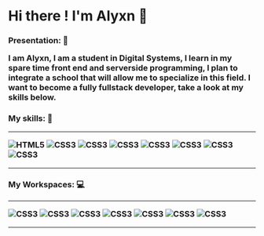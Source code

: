 # Hi there ! I'm Alyxn 👋

<h3> Presentation: 📌

I am Alyxn, I am a student in Digital Systems, I learn in my spare time front end and serverside programming, I plan to integrate a school that will allow me to specialize in this field. I want to become a fully fullstack developer, take a look at my skills below.

<h3> My skills: 🔧
  
____  

<img alt="HTML5" src="https://img.shields.io/badge/html5-orange.svg?style=for-the-badge&logo=html5&logoColor=white"/>
<img alt="CSS3" src="https://img.shields.io/badge/css3-blue.svg?style=for-the-badge&logo=css3&logoColor=white"/>
<img alt="CSS3" src="https://img.shields.io/badge/Javascript-yellow.svg?style=for-the-badge&logo=javascript&logoColor=white"/>
<img alt="CSS3" src="https://img.shields.io/badge/typescript-blue.svg?style=for-the-badge&logo=typescript&logoColor=white"/>
<img alt="CSS3" src="https://img.shields.io/badge/NODE.JS-green.svg?style=for-the-badge&logo=node.js&logoColor=white"/>
<img alt="CSS3" src="https://img.shields.io/badge/NPM JS-red.svg?style=for-the-badge&logo=npm&logoColor=white"/>
<img alt="CSS3" src="https://img.shields.io/badge/react.JS-blueviolet.svg?style=for-the-badge&logo=react&logoColor=white"/>
<img alt="CSS3" src="https://img.shields.io/badge/Mongodb-sucess.svg?style=for-the-badge&logo=mongodb&logoColor=white"/>

____
<h3> My Workspaces: 💻
  
____

<img alt="CSS3" src="https://img.shields.io/badge/windows 10 PRO-blue.svg?style=for-the-badge&logo=windows&logoColor=white"/>
<img alt="CSS3" src="https://img.shields.io/badge/Trello-darkblue.svg?style=for-the-badge&logo=trello&logoColor=white"/>
<img alt="CSS3" src="https://img.shields.io/badge/CLickup-magenta.svg?style=for-the-badge&logo=clickup&logoColor=white"/>
<img alt="CSS3" src="https://img.shields.io/badge/Discord-8181F7.svg?style=for-the-badge&logo=discord&logoColor=white"/>
<img alt="CSS3" src="https://img.shields.io/badge/Github-black.svg?style=for-the-badge&logo=github&logoColor=white"/>
<img alt="CSS3" src="https://img.shields.io/badge/VSCODE-blue.svg?style=for-the-badge&logo=visual studio code&logoColor=white"/>
<img alt="CSS3" src="https://img.shields.io/badge/Adobe-red.svg?style=for-the-badge&logo=adobe&logoColor=white"/>

____





